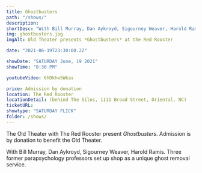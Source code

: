 ```yaml
---
title: Ghostbusters
path: "/shows/"
description:  
shortDesc: "With Bill Murray, Dan Aykroyd, Sigourney Weaver, Harold Ramis. Three former parapsychology professors set up shop as a unique ghost removal service."
img: ghostbusters.jpg
imgAlt: Old Theater presents *Ghostbusters* at the Red Rooster

date: "2021-06-19T23:30:00.2Z"

showDate: "SATURDAY June, 19 2021"
showTime: "8:30 PM"

youtubeVideo: 6hDkhw5Wkas

price: Admission by donation
location: The Red Rooster 
locationDetail: (behind The Silos, 1111 Broad Street, Oriental, NC)
ticketURL: 
showtype: "SATURDAY FLICK"
folder: /shows/
---
```


The Old Theater with The Red Rooster present *Ghostbusters*.  Admission is by donation to benefit the Old Theater.

With Bill Murray, Dan Aykroyd, Sigourney Weaver, Harold Ramis. Three former parapsychology professors set up shop as a unique ghost removal service.
  
